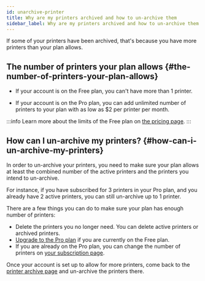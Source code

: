 ```yaml
---
id: unarchive-printer
title: Why are my printers archived and how to un-archive them
sidebar_label: Why are my printers archived and how to un-archive them
---
```


If some of your printers have been archived, that's because you have more printers than your plan allows.

## The number of printers your plan allows {#the-number-of-printers-your-plan-allows}

* If your account is on the Free plan, you can't have more than 1 printer.

* If your account is on the Pro plan, you can add unlimited number of printers to your plan with as low as $2 per printer per month.

:::info
Learn more about the limits of the Free plan on [the pricing page](https://app.obico.io/ent_pub/pricing/).
:::

## How can I un-archive my printers? {#how-can-i-un-archive-my-printers}

In order to un-archive your printers, you need to make sure your plan allows at least the combined number of the active printers and the printers you intend to un-archive.

For instance, if you have subscribed for 3 printers in your Pro plan, and you already have 2 active printers, you can still un-archive up to 1 printer.

There are a few things you can do to make sure your plan has enough number of printers:

* Delete the printers you no longer need. You can delete active printers or archived printers.
* [Upgrade to the Pro plan](https://app.obico.io/ent_pub/pricing/) if you are currently on the Free plan.
* If you are already on the Pro plan, you can change the number of printers on [your subscription page](https://app.obico.io/user_preferences/subscription/).

Once your account is set up to allow for more printers, come back to the [printer archive page](https://app.obico.io/ent/printers/archived/) and un-archive the printers there.
